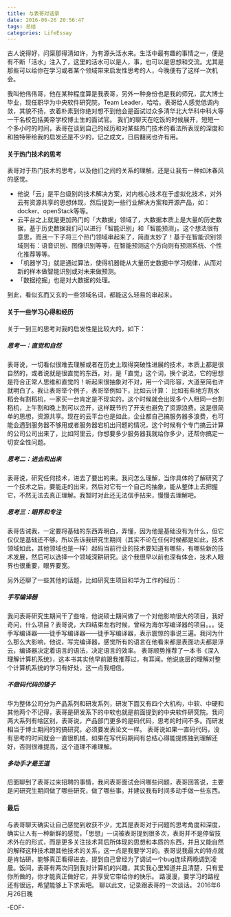```yaml
---
title: 与表哥对话录
date: 2016-06-26 20:56:47
tags: 总结
categories: LifeEssay
---
```

古人说得好，问渠那得清如许，为有源头活水来。生活中最有趣的事情之一，便是有不断「活水」注入了，这里的活水可以是人，事，也可以是思想和交流。尤其是那些可以给你在学习或者某个领域带来启发性思考的人，今晚便有了这样一次机会。
<!--more-->
我叫他伟伟哥，他在某种程度算是我表哥，另外一种身份也是我的师兄，武大博士毕业，现任职华为中央软件研究院，Team Leader，哈哈。表哥给人感觉低调内敛，其貌不扬，衣着朴素到你绝对想不到他会是面试过众多清华北大华科中科大等一干名校包括美帝学校博士生的面试官。
我们的聊天在吃饭的时候展开，短短一个多小时的时间，表哥在谈到自己的经历和对某些热门技术的看法所表现的深度和和独特带给我的启发还是不少的，记之成文，日后翻阅也许有用。
#### 关于热门技术的思考
表哥对于热门技术的思考，以及他们之间的关系的理解，还是让我有一种如沐春风的感觉。
- 他说「云」是平台级别的技术解决方案，对内核心技术在于虚拟化技术，对外云有资源共享的思想体现，然后提到一些行业解决方案和开源产品，如：docker、openStack等等。
- 云平台之上就是更加热门的「大数据」领域了，大数据本质上是大量的历史数据，基于历史数据我们可以进行「智能识别」和「智能预测」。这个想法很有意思，而且一下子将三个热门领域串起来了，简直太妙了！基于在智能识别领域则有：语音识别、图像识别等等，在智能预测这个方向则有预测系统、个性化推荐等等。
- 「机器学习」就是通过算法，使得机器能从大量历史数据中学习规律，从而对新的样本做智能识别或对未来做预测。
- 「数据挖掘」也是对大数据的处理。

到此，看似玄而又玄的一些领域名词，都能这么轻易的串起来。
#### 关于一些学习心得和经历
关于一到三的思考对我的启发性是比较大的，如下：
##### 思考一：直觉和自然
表哥说，一切看似很难去理解或者在历史上取得突破性进展的技术，本质上都是很自然的，或者说就是很直觉的东西，对，是「直觉」这个词，换个说法，它的思想是符合正常人思维和直觉的！听起来很抽象对不对，用一个词形容，大道至简也许就明白了。我让表哥举个例子，表哥举例如下，比如云计算：
比如有些地方割水稻会有割稻机，一家买一台肯定是不现实的，这个时候就会出现多个人租同一台割稻机，上午割和晚上割可以岔开，这样既节约了开支也避免了资源浪费。这是很简单的思想，资源共享。现在的云平台也是如此，企业都自己搞服务器多浪费，也可能会遇到服务器不够用或者服务器宕机出问题的情况，这个时候有个专门搞云计算的公司公司出来了，比如阿里云，你想要多少服务器我就给你多少，还帮你搞定一切安全性问题。
##### 思考二：进去和出来
表哥说，研究任何技术，进去了要出的来。我问怎么理解，当你具体的了解研究了一个技术之后，要能走的出来，然后对它有一个自己的抽象，能从整体上去把握它，不然无法去真正理解。我暂时对此还无法信手拈来，慢慢去理解吧。
##### 思考三：眼界和专注
表哥告诫我，一定要将基础的东西弄明白，弄懂，因为他是基础没有为什么，但它仅仅是基础还不够。所以告诉我研究生期间（其实不论在任何时候都是如此，技术领域如此，其他领域也是一样）起码当前行业的技术要知道有哪些，有哪些新的技术发展，然后可以选择一个领域深耕研究。这个我很早以前也深有体会，技术人眼界也很重要，眼界要宽。

另外还聊了一些其他的话题，比如研究生项目和华为工作的经历：
##### 手写编译器
我问表哥研究生期间干了些啥，他说硕士期间做了一个对他影响很大的项目，我好奇问，什么项目？表哥说，大四结束左右时候，曾经为海尔写编译器的项目。。。徒手写编译器——徒手写编译器——徒手写编译器，表示震惊的事说三遍。我问为什么那么大影响，他说，写完编译器，感觉所有的语言在他看来都是表面功夫都是浮云，编译器决定着语言的语法，决定语言的效率。
表哥顺势推荐了一本书《深入理解计算机系统》，这本书其实他早前跟我推荐过，有耳闻。他说底层的理解对整个计算机系统的学习有好处，这一点我相信。
##### 不做码代码的矮子
华为整体公司分为产品系列和研发系列，研发下面又有四个大机构，中软、中硬和其他两个不记得，表哥是研发系下的中软也就是前面提到的中央软件研究院。我问两大系列有啥区别，表哥说，产品部门更多的是码代码，思考的时间不多。而研发相当于博士期间的的搞研究，必须要发表论文一样。
表哥说如果一直码代码，没有思考的时间就会一直很机械，如果在写代码期间有总结心得能提炼独到理解还好，否则很难提高，这个道理不难理解。
##### 多动手才是王道
后面聊到了表哥过来招聘的事情，我问表哥面试会问哪些问题，表哥回答说，主要是问研究生期间做了哪些研究，做了哪些事。并建议我有时间多动手做一些东西。
#### 最后
与表哥聊天确实让自己感觉到收获不少，尤其是表哥对于问题的思考角度和深度，确实让人有一种新鲜的感觉，「思想」一词被表哥提到很多次，表哥并不是停留技术外在的形式，而是更多关注技术背后所体现的思想和本质的东西，并且又能自然的解释这种技术跟其他技术的关系，这一点是我要学习的。表哥说我最大的特点就是肯钻研，能够真正看得进去，提到自己曾经为了调试一个bug连续两晚调到凌晨。饭间，表哥有两次问到我对计算机的兴趣，其实我心里知道并且清楚，只有爱你所做的，你才能真正做好它，并享受它带给你的快乐。
路漫漫，要学习的路程还有很远，希望能够上下求索吧。
聊以此文，记录跟表哥的一次谈话。
2016年6月26日晚

-EOF-